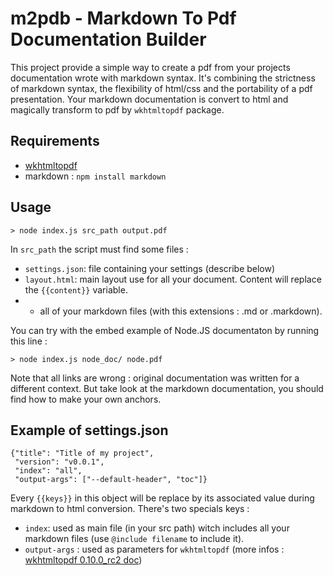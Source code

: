 m2pdb - Markdown To Pdf Documentation Builder
====

This project provide a simple way to create a pdf from your projects documentation wrote with markdown syntax. It's
combining the strictness of markdown syntax, the flexibility of html/css and the portability of a pdf presentation. Your
markdown documentation is convert to html and magically transform to pdf by `wkhtmltopdf` package.

Requirements
----

- [wkhtmltopdf](http://code.google.com/p/wkhtmltopdf/)
- markdown : `npm install markdown`

Usage
----

    > node index.js src_path output.pdf

In `src_path` the script must find some files :

- `settings.json`: file containing your settings (describe below)
- `layout.html`: main layout use for all your document. Content will replace the `{{content}}` variable.
- + all of your markdown files (with this extensions : .md or .markdown).

You can try with the embed example of Node.JS documentaton by running this line :

    > node index.js node_doc/ node.pdf

Note that all links are wrong : original documentation was written for a different context. But take look at the
markdown documentation, you should find how to make your own anchors.

Example of settings.json
----

    {"title": "Title of my project",
     "version": "v0.0.1",
     "index": "all",
     "output-args": ["--default-header", "toc"]}

Every `{{keys}}` in this object will be replace by its associated value during markdown to html conversion. There's two
specials keys :

- `index`: used as main file (in your src path) witch includes all your markdown files (use `@include filename` to include it).
- `output-args` : used as parameters for `wkhtmltopdf` (more infos : [wkhtmltopdf 0.10.0_rc2 doc](http://madalgo.au.dk/~jakobt/wkhtmltoxdoc/wkhtmltopdf_0.10.0_rc2-doc.html))
